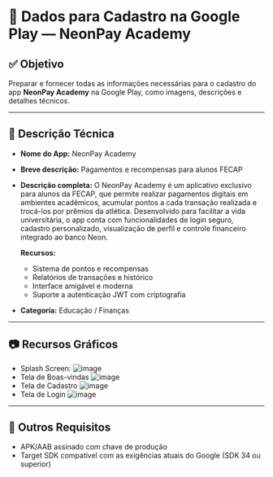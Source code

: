 # 📲 Dados para Cadastro na Google Play — NeonPay Academy

## ✅ Objetivo
Preparar e fornecer todas as informações necessárias para o cadastro do app **NeonPay Academy** na Google Play, como imagens, descrições e detalhes técnicos.

---

## 📄 Descrição Técnica

- **Nome do App:** NeonPay Academy 
- **Breve descrição:** Pagamentos e recompensas para alunos FECAP 
- **Descrição completa:** 
  O NeonPay Academy é um aplicativo exclusivo para alunos da FECAP, que permite realizar pagamentos digitais em ambientes acadêmicos, acumular pontos a cada transação realizada e trocá-los por prêmios da atlética. 
  Desenvolvido para facilitar a vida universitária, o app conta com funcionalidades de login seguro, cadastro personalizado, visualização de perfil e controle financeiro integrado ao banco Neon. 

  **Recursos:** 
  - Sistema de pontos e recompensas 
  - Relatórios de transações e histórico 
  - Interface amigável e moderna 
  - Suporte a autenticação JWT com criptografia 

- **Categoria:** Educação / Finanças 
 
---

## 📷 Recursos Gráficos


  - Splash Screen:
   ![image](https://github.com/user-attachments/assets/e78d5717-35ba-4e25-b448-6a96150bdab8)
  - Tela de Boas-vindas
     ![image](https://github.com/user-attachments/assets/933cd4b0-bde4-4999-afa6-2ddda8670b9f)
  - Tela de Cadastro
    ![image](https://github.com/user-attachments/assets/e08b20b4-76df-402b-9b83-5b72d833b1c8)
  - Tela de Login
    ![image](https://github.com/user-attachments/assets/12c93e4e-2736-4ed2-ae52-25f661f3ca27)



---

## 🔧 Outros Requisitos

- APK/AAB assinado com chave de produção 
- Target SDK compatível com as exigências atuais do Google (SDK 34 ou superior) 


